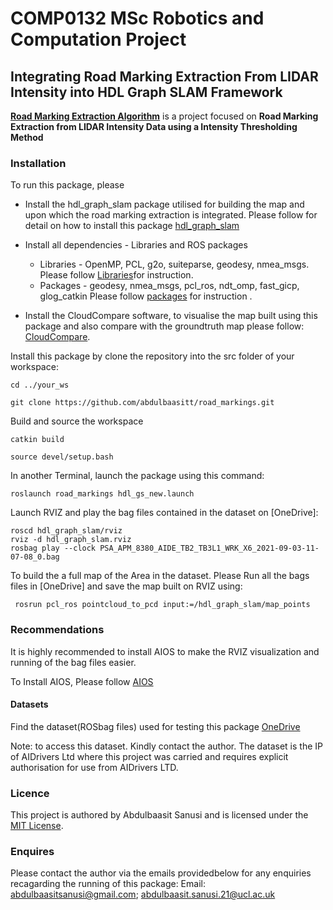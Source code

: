 # COMP0132 MSc Robotics and Computation Project
## 

## Integrating Road Marking Extraction From LIDAR Intensity into HDL Graph SLAM Framework

[**Road Marking Extraction Algorithm**](https://github.com/abdulbaasitt/road_markings) is a project focused on **Road Marking Extraction from LIDAR Intensity Data using a Intensity Thresholding Method**  



### Installation

To run this package, please 



* Install the hdl\_graph\_slam package utilised for building the map and upon which the road marking extraction is integrated. Please follow for detail on how to install this package [hdl_graph_slam](https://github.com/koide3/hdl_graph_slam)

* Install all dependencies - Libraries and ROS packages

    - Libraries -  OpenMP, PCL, g2o, suiteparse, geodesy, nmea_msgs. Please follow [Libraries](https://github.com/koide3/hdl_graph_slam/blob/master/README.md)for instruction.
    - Packages  - geodesy, nmea_msgs, pcl_ros, ndt_omp, fast_gicp, glog_catkin Please follow [packages](https://github.com/koide3/hdl_graph_slam/blob/master/README.md) for instruction .

* Install the CloudCompare software, to visualise the map built using this package and also compare with the groundtruth map please follow: [CloudCompare](https://www.danielgm.net/cc/).





Install this package by clone the repository into the src folder of your workspace:  

```
cd ../your_ws
```

```
git clone https://github.com/abdulbaasitt/road_markings.git
```

Build and source the workspace 
```
catkin build
```

```
source devel/setup.bash

```


In another Terminal, launch the package using this command:

```
roslaunch road_markings hdl_gs_new.launch

```


Launch RVIZ and play the bag files contained in the dataset on [OneDrive]:

```
roscd hdl_graph_slam/rviz
rviz -d hdl_graph_slam.rviz
rosbag play --clock PSA_APM_8380_AIDE_TB2_TB3L1_WRK_X6_2021-09-03-11-07-08_0.bag

```
To build the a full map of the Area in the dataset. Please Run all the bags files in [OneDrive] and save the map built on RVIZ using:

```
 rosrun pcl_ros pointcloud_to_pcd input:=/hdl_graph_slam/map_points

```

### Recommendations

It is highly recommended to install AIOS to make the RVIZ visualization and running of the bag files easier.

To Install AIOS, Please follow [AIOS](https://3.basecamp.com/4075579/buckets/8792819/documents/3309446529)


#### Datasets
Find the dataset(ROSbag files) used for testing this package [OneDrive](https://1drv.ms/u/s!AlyJLAe_KcLYhYZ-hE4GSYI0GPUMVA?e=hZYrjl)

Note: to access this dataset. Kindly contact the author. The dataset is the IP of AIDrivers Ltd where this project was carried and requires explicit authorisation for use from AIDrivers LTD. 

### Licence
This project is authored by Abdulbaasit Sanusi and is licensed under the [MIT License](https://github.com/abdulbaasitt/road_markings/blob/main/LICENCE).

### Enquires

Please contact the author via the emails providedbelow for any enquiries recagarding the running of this package:
Email: [abdulbaasitsanusi@gmail.com](mailto:abdulbaasitsanusi@gmail.com); [abdulbaasit.sanusi.21@ucl.ac.uk](mailto:abdulbaasit.sanusi.21@ucl.ac.uk)
